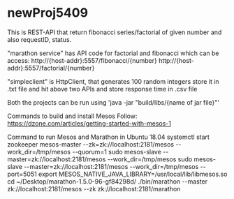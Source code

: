# newProj5409

This is REST-API that return fibonacci series/factorial of given number and also requestID, status.

"marathon service" has API code for factorial and fibonacci which can be access:
http://{host-addr}:5557/fibonacci/{number}
http://{host-addr}:5557/factorial/{number}

"simpleclient" is HttpClient, that generates 100 random integers store it in .txt file and hit above two APIs and store response time in .csv file

Both the projects can be run using 'java -jar "build/libs/{name of jar file}"'

Commands to build and install Mesos
Follow: https://dzone.com/articles/getting-started-with-mesos-1

Command to run Mesos and Marathon in Ubuntu 18.04
systemctl start zookeeper
mesos-master --zk=zk://localhost:2181/mesos --work_dir=/tmp/mesos --quorum=1
sudo mesos-slave --master=zk://localhost:2181/mesos --work_dir=/tmp/mesos
sudo mesos-slave --master=zk://localhost:2181/mesos --work_dir=/tmp/mesos --port=5051
export MESOS_NATIVE_JAVA_LIBRARY=/usr/local/lib/libmesos.so
cd ~/Desktop/marathon-1.5.0-96-gf84298d/
./bin/marathon --master zk://localhost:2181/mesos --zk zk://localhost:2181/marathon

